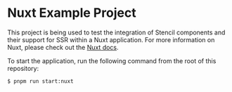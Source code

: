 # Nuxt Example Project

This project is being used to test the integration of Stencil components and their support for SSR within a Nuxt application. For more information on Nuxt, please check out the [Nuxt docs](https://nuxt.com/docs).

To start the application, run the following command from the root of this repository:

```sh
$ pnpm run start:nuxt
```
